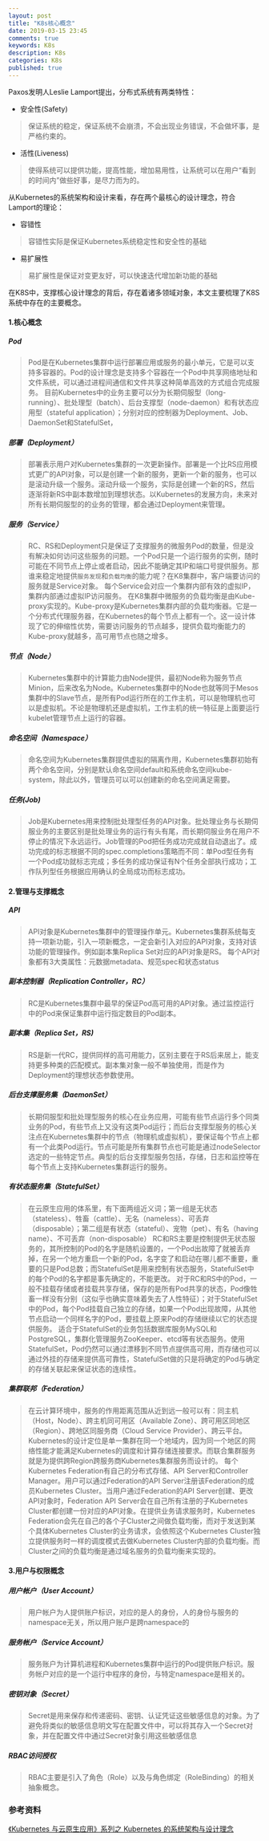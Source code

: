 ```yaml
---
layout: post
title: "K8s核心概念"
date: 2019-03-15 23:45
comments: true
keywords: K8s
description: K8s
categories: K8s
published: true
---
```


Paxos发明人Leslie Lamport提出，分布式系统有两类特性：

* 安全性(Safety)
>保证系统的稳定，保证系统不会崩溃，不会出现业务错误，不会做坏事，是严格约束的。

* 活性(Liveness)
>使得系统可以提供功能，提高性能，增加易用性，让系统可以在用户“看到的时间内”做些好事，是尽力而为的。


从Kubernetes的系统架构和设计来看，存在两个最核心的设计理念，符合Lamport的理论：

* 容错性
>容错性实际是保证Kubernetes系统稳定性和安全性的基础

* 易扩展性
>易扩展性是保证对变更友好，可以快速迭代增加新功能的基础

<!-- More -->

在K8S中，支撑核心设计理念的背后，存在着诸多领域对象，本文主要梳理了K8S系统中存在的主要概念。

#### 1.核心概念

##### Pod
> Pod是在Kubernetes集群中运行部署应用或服务的最小单元，它是可以支持多容器的。Pod的设计理念是支持多个容器在一个Pod中共享网络地址和文件系统，可以通过进程间通信和文件共享这种简单高效的方式组合完成服务。
目前Kubernetes中的业务主要可以分为长期伺服型（long-running）、批处理型（batch）、后台支撑型（node-daemon）和有状态应用型（stateful application）；分别对应的控制器为Deployment、Job、DaemonSet和StatefulSet，

##### 部署（Deployment）
> 部署表示用户对Kubernetes集群的一次更新操作。部署是一个比RS应用模式更广的API对象，可以是创建一个新的服务，更新一个新的服务，也可以是滚动升级一个服务。滚动升级一个服务，实际是创建一个新的RS，然后逐渐将新RS中副本数增加到理想状态。以Kubernetes的发展方向，未来对所有长期伺服型的的业务的管理，都会通过Deployment来管理。

##### 服务（Service）
> RC、RS和Deployment只是保证了支撑服务的微服务Pod的数量，但是没有解决如何访问这些服务的问题。一个Pod只是一个运行服务的实例，随时可能在不同节点上停止或者启动，因此不能确定其IP和端口号提供服务。那谁来稳定地提供`服务发现`和`负载均衡`的能力呢？在K8集群中，客户端要访问的服务就是Service对象。
> 每个Service会对应一个集群内部有效的虚拟IP，集群内部通过虚拟IP访问服务。
> 在K8集群中微服务的负载均衡是由Kube-proxy实现的。Kube-proxy是Kubernetes集群内部的负载均衡器。它是一个分布式代理服务器，在Kubernetes的每个节点上都有一个。这一设计体现了它的伸缩性优势，需要访问服务的节点越多，提供负载均衡能力的Kube-proxy就越多，高可用节点也随之增多。

##### 节点（Node）
> Kubernetes集群中的计算能力由Node提供，最初Node称为服务节点Minion，后来改名为Node。Kubernetes集群中的Node也就等同于Mesos集群中的Slave节点，是所有Pod运行所在的工作主机，可以是物理机也可以是虚拟机。不论是物理机还是虚拟机，工作主机的统一特征是上面要运行kubelet管理节点上运行的容器。

##### 命名空间（Namespace）
> 命名空间为Kubernetes集群提供虚拟的隔离作用，Kubernetes集群初始有两个命名空间，分别是默认命名空间default和系统命名空间kube-system，除此以外，管理员可以可以创建新的命名空间满足需要。

##### 任务(Job)
> Job是Kubernetes用来控制批处理型任务的API对象。批处理业务与长期伺服业务的主要区别是批处理业务的运行有头有尾，而长期伺服业务在用户不停止的情况下永远运行。Job管理的Pod把任务成功完成就自动退出了。成功完成的标志根据不同的spec.completions策略而不同：单Pod型任务有一个Pod成功就标志完成；多任务的成功保证有N个任务全部执行成功；工作队列型任务根据应用确认的全局成功而标志成功。


#### 2.管理与支撑概念

##### API
> API对象是Kubernetes集群中的管理操作单元。Kubernetes集群系统每支持一项新功能，引入一项新概念，一定会新引入对应的API对象，支持对该功能的管理操作。例如副本集Replica Set对应的API对象是RS。
每个API对象都有3大类属性：元数据metadata、规范spec和状态status


##### 副本控制器（Replication Controller，RC）
> RC是Kubernetes集群中最早的保证Pod高可用的API对象。通过监控运行中的Pod来保证集群中运行指定数目的Pod副本。

##### 副本集（Replica Set，RS)
> RS是新一代RC，提供同样的高可用能力，区别主要在于RS后来居上，能支持更多种类的匹配模式。副本集对象一般不单独使用，而是作为Deployment的理想状态参数使用。


##### 后台支撑服务集（DaemonSet）
> 长期伺服型和批处理型服务的核心在业务应用，可能有些节点运行多个同类业务的Pod，有些节点上又没有这类Pod运行；而后台支撑型服务的核心关注点在Kubernetes集群中的节点（物理机或虚拟机），要保证每个节点上都有一个此类Pod运行。节点可能是所有集群节点也可能是通过nodeSelector选定的一些特定节点。典型的后台支撑型服务包括，存储，日志和监控等在每个节点上支持Kubernetes集群运行的服务。

##### 有状态服务集（StatefulSet）
> 在云原生应用的体系里，有下面两组近义词；第一组是无状态（stateless）、牲畜（cattle）、无名（nameless）、可丢弃（disposable）；第二组是有状态（stateful）、宠物（pet）、有名（having name）、不可丢弃（non-disposable）
> RC和RS主要是控制提供无状态服务的，其所控制的Pod的名字是随机设置的，一个Pod出故障了就被丢弃掉，在另一个地方重启一个新的Pod，名字变了和启动在哪儿都不重要，重要的只是Pod总数；而StatefulSet是用来控制有状态服务，StatefulSet中的每个Pod的名字都是事先确定的，不能更改。
> 对于RC和RS中的Pod，一般不挂载存储或者挂载共享存储，保存的是所有Pod共享的状态，Pod像牲畜一样没有分别（这似乎也确实意味着失去了人性特征）；对于StatefulSet中的Pod，每个Pod挂载自己独立的存储，如果一个Pod出现故障，从其他节点启动一个同样名字的Pod，要挂载上原来Pod的存储继续以它的状态提供服务。
> 适合于StatefulSet的业务包括数据库服务MySQL和PostgreSQL，集群化管理服务ZooKeeper、etcd等有状态服务。使用StatefulSet，Pod仍然可以通过漂移到不同节点提供高可用，而存储也可以通过外挂的存储来提供高可靠性，StatefulSet做的只是将确定的Pod与确定的存储关联起来保证状态的连续性。


##### 集群联邦（Federation）
> 在云计算环境中，服务的作用距离范围从近到远一般可以有：同主机（Host，Node）、跨主机同可用区（Available Zone）、跨可用区同地区（Region）、跨地区同服务商（Cloud Service Provider）、跨云平台。Kubernetes的设计定位是单一集群在同一个地域内，因为同一个地区的网络性能才能满足Kubernetes的调度和计算存储连接要求。而联合集群服务就是为提供跨Region跨服务商Kubernetes集群服务而设计的。
> 每个Kubernetes Federation有自己的分布式存储、API Server和Controller Manager。用户可以通过Federation的API Server注册该Federation的成员Kubernetes Cluster。当用户通过Federation的API Server创建、更改API对象时，Federation API Server会在自己所有注册的子Kubernetes Cluster都创建一份对应的API对象。在提供业务请求服务时，Kubernetes Federation会先在自己的各个子Cluster之间做负载均衡，而对于发送到某个具体Kubernetes Cluster的业务请求，会依照这个Kubernetes Cluster独立提供服务时一样的调度模式去做Kubernetes Cluster内部的负载均衡。而Cluster之间的负载均衡是通过域名服务的负载均衡来实现的。

#### 3.用户与权限概念

##### 用户帐户（User Account）
> 用户帐户为人提供账户标识，对应的是人的身份，人的身份与服务的namespace无关，所以用户账户是跨namespace的

##### 服务帐户（Service Account）
> 服务账户为计算机进程和Kubernetes集群中运行的Pod提供账户标识。服务帐户对应的是一个运行中程序的身份，与特定namespace是相关的。

##### 密钥对象（Secret）
> Secret是用来保存和传递密码、密钥、认证凭证这些敏感信息的对象。为了避免将类似的敏感信息明文写在配置文件中，可以将其存入一个Secret对象，并在配置文件中通过Secret对象引用这些敏感信息

##### RBAC访问授权
> RBAC主要是引入了角色（Role）以及与角色绑定（RoleBinding）的相关抽象概念。

### 参考资料
[《Kubernetes 与云原生应用》系列之 Kubernetes 的系统架构与设计理念](https://infoq.cn/article/kubernetes-and-cloud-native-applications-part01)

